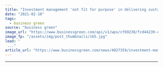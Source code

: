 ```yaml
---
title: "Investment management 'not fit for purpose' in delivering sustainable wealth creation"
date: "2021-02-18"
tags: 
  - business green
source: "business green"
image_url: "https://www.businessgreen.com/api/v1/wps/cf69238/fcd44239-ef1c-438f-802e-da6311c9db92/5/iw-climate-change-renewable-011-185x114.jpg"
image_fp: "/assets/img/post_thumbnails/165.jpg"
lead: "
 ..."
article_url: "https://www.businessgreen.com/news/4027359/investment-management-fit-purpose-delivering-sustainable-wealth-creation"
---
```


---

